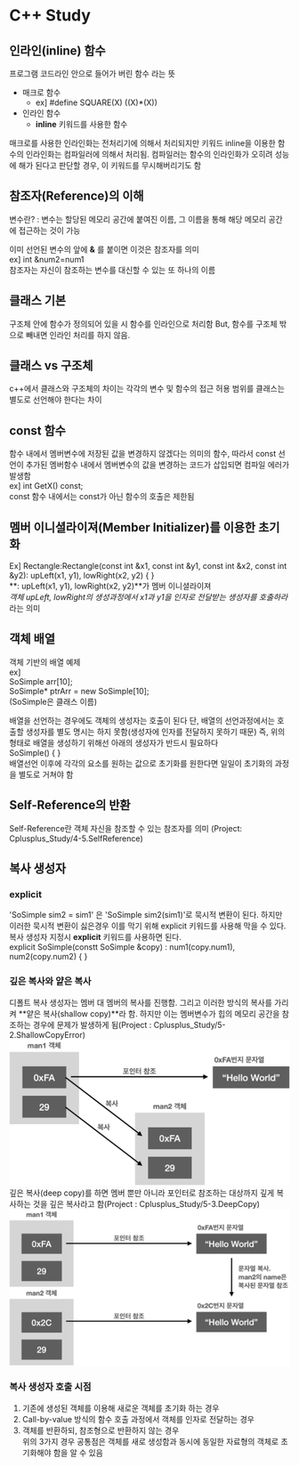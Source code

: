  # C++ Study

## 인라인(inline) 함수
프로그램 코드라인 안으로 들어가 버린 함수 라는 뜻
- 매크로 함수
  - ex] #define SQUARE(X) ((X)*(X))
- 인라인 함수
  - **inline** 키워드를 사용한 함수

매크로를 사용한 인라인화는 전처리기에 의해서 처리되지만 키워드 inline을 이용한 함수의 인라인화는 컴파일러에 의해서 처리됨. 컴파일러는 함수의 인라인화가 오히려 성능에 해가 된다고 판단할 경우, 이 키워드를 무시해버리기도 함

## 참조자(Reference)의 이해
변수란? : 변수는 할당된 메모리 공간에 붙여진 이름, 그 이름을 통해 해당 메모리 공간에 접근하는 것이 가능

이미 선언된 변수의 앞에 **&** 를 붙이면 이것은 참조자를 의미<br>
ex] int &num2=num1 <br>
참조자는 자신이 참조하는 변수를 대신할 수 있는 또 하나의 이름

## 클래스 기본
구조체 안에 함수가 정의되어 있을 시 함수를 인라인으로 처리함 But, 함수를 구조체 밖으로 빼내면 인라인 처리를 하지 않음.

## 클래스 vs 구조체
c++에서 클래스와 구조체의 차이는 각각의 변수 및 함수의 접근 허용 범위를 클래스는 별도로 선언해야 한다는 차이

## const 함수
함수 내에서 멤버변수에 저장된 값을 변경하지 않겠다는 의미의 함수, 따라서 const 선언이 추가된 멤버함수 내에서 멤버변수의 값을 변경하는 코드가 삽입되면 컴파일 에러가 발생함<br>
ex] int GetX() const; <br>
const 함수 내에서는 const가 아닌 함수의 호출은 제한됨

## 멤버 이니셜라이져(Member Initializer)를 이용한 초기화
Ex] Rectangle:Rectangle(const int &x1, const int &y1, const int &x2, const int &y2): upLeft(x1, y1), lowRight(x2, y2) { } <br>
**: upLeft(x1, y1), lowRight(x2, y2)**가 멤버 이니셜라이져<br>
*객체 upLeft, lowRight의 생성과정에서 x1과 y1을 인자로 전달받는 생성자를 호출하라*라는 의미

## 객체 배열
객체 기반의 배열 예제<br>
ex] <br> 
SoSimple arr[10]; <br>
SoSimple* ptrArr = new SoSimple[10]; <br>
(SoSimple은 클래스 이름) <br>

배열을 선언하는 경우에도 객체의 생성자는 호출이 된다 단, 배열의 선언과정에서는 호출할 생성자를 별도 명시는 하지 못함(생성자에 인자를 전달하지 못하기 때문) 즉, 위의  형태로 배열을 생성하기 위해선 아래의 생성자가 반드시 필요하다 <br>
SoSimple() { } <br>
배열선언 이후에 각각의 요소를 원하는 값으로 초기화를 원한다면 일일이 초기화의 과정을 별도로 거쳐야 함

## Self-Reference의 반환
Self-Reference란 객체 자신을 참조할 수 있는 참조자를 의미
(Project: Cplusplus_Study/4-5.SelfReference)

## 복사 생성자
### explicit
'SoSimple sim2 = sim1' 은 'SoSimple sim2(sim1)'로 묵시적 변환이 된다. 하지만 이러한 묵시적 변환이 싫은경우 이를 막기 위해 explicit 키워드를 사용해 막을 수 있다.
복사 생성자 지정시 **explicit** 키워드를 사용하면 된다.<br>
explicit SoSimple(constt SoSimple &copy) : num1(copy.num1), num2(copy.num2) {  }
### 깊은 복사와 얕은 복사
디폴트 복사 생성자는 멤버 대 멤버의 복사를 진행함. 그리고 이러한 방식의 복사를 가리켜 **얕은 복사(shallow copy)**라 함. 하지만 이는 멤버변수가 힙의 메모리 공간을 참조하는 경우에 문제가 발생하게 됨(Project : Cplusplus_Study/5-2.ShallowCopyError)<br>
![shallowcopy_Error](../images/shallowcopy.png)
<br>
깊은 복사(deep copy)를 하면 멤버 뿐만 아니라 포인터로 참조하는 대상까지 깊게 복사하는 것을 깊은 복사라고 함(Project : Cplusplus_Study/5-3.DeepCopy)
![shallowcopy_Error](../images/deepcopy.png)

### 복사 생성자 호출 시점
1. 기존에 생성된 객체를 이용해 새로운 객체를 초기화 하는 경우
2. Call-by-value 방식의 함수 호출 과정에서 객체를 인자로 전달하는 경우
3. 객체를 반환하되, 참조형으로 반환하지 않는 경우
<br>위의 3가지 경우 공통점은 객체를 새로 생성함과 동시에 동일한 자료형의 객체로 초기화해야 함을 알 수 있음